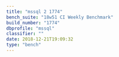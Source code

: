 ```yaml
---
title: "mssql 2 1774"
bench_suite: "18w51 CI Weekly Benchmark"
build_number: "1774"
dbprofile: "mssql"
classifier: ""
date: 2018-12-21T19:09:32
type: "bench"
---
```

